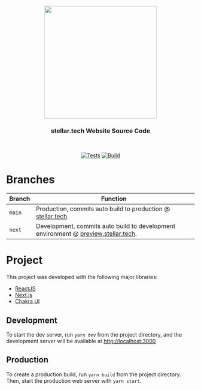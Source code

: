<div align="center">
  <br/>
  <img src="https://res.cloudinary.com/stellaraf/image/upload/v1604277355/stellar-logo-gradient.svg" width=300 />
  <br/>
  <h3>stellar.tech Website Source Code</h3>
  <br/>

[![Tests](https://img.shields.io/github/workflow/status/stellaraf/site/Tests?label=Tests&style=for-the-badge)](https://github.com/stellaraf/site/actions?query=workflow%3A%Tests%22)
[![Build](https://img.shields.io/github/workflow/status/stellaraf/site/Build?label=Build&style=for-the-badge)](https://github.com/stellaraf/site/actions?query=workflow%3A%Build%22)

</div>

# Branches

| Branch | Function                                                                                                           |
| ------ | ------------------------------------------------------------------------------------------------------------------ |
| `main` | Production, commits auto build to production @ [stellar.tech](https://stellar.tech).                               |
| `next` | Development, commits auto build to development environment @ [preview.stellar.tech](https://preview.stellar.tech). |

# Project

This project was developed with the following major libraries:

- [ReactJS](https://github.com/facebook/react)
- [Next.js](https://nextjs.org/)
- [Chakra UI](https://github.com/chakra-ui/chakra-ui/)

## Development

To start the dev server, run `yarn dev` from the project directory, and the development server will be available at [http://localhost:3000](http://localhost:3000)

## Production

To create a production build, run `yarn build` from the project directory. Then, start the production web server with `yarn start`.
